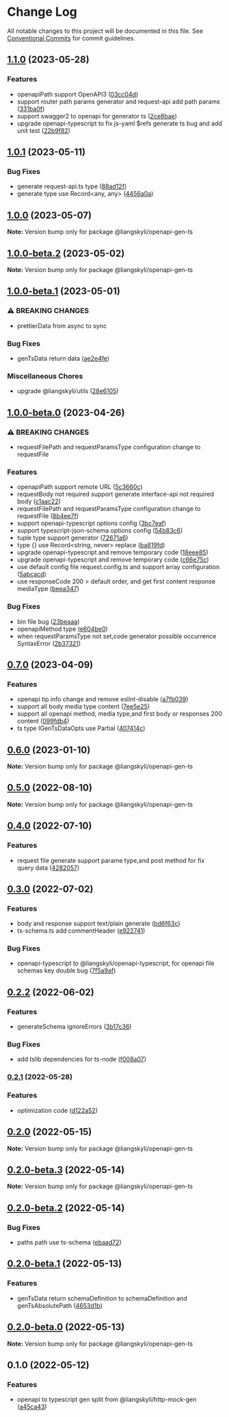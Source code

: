 # Change Log

All notable changes to this project will be documented in this file.
See [Conventional Commits](https://conventionalcommits.org) for commit guidelines.

## [1.1.0](https://github.com/liangskyli/openapi-ts/compare/v1.0.1...v1.1.0) (2023-05-28)


### Features

* openapiPath support OpenAPI3 ([03cc04d](https://github.com/liangskyli/openapi-ts/commit/03cc04d8d20f88475c2bbc9e2e4b574b0d7a92f6))
* support router path params generator and request-api add path params ([331ba0f](https://github.com/liangskyli/openapi-ts/commit/331ba0fd59b5472bec6650a667ae25705f584e21))
* support swagger2 to openapi for generator ts ([2ce8bae](https://github.com/liangskyli/openapi-ts/commit/2ce8bae03ce85d3f9dc67b3ee1d92c031e0562c3))
* upgrade openapi-typescript to fix js-yaml $refs generate ts bug and add unit test ([22b9f82](https://github.com/liangskyli/openapi-ts/commit/22b9f82abb077a8295f031eb906f055564610a02))



## [1.0.1](https://github.com/liangskyli/openapi-ts/compare/v1.0.0...v1.0.1) (2023-05-11)


### Bug Fixes

* generate request-api.ts type ([88ad12f](https://github.com/liangskyli/openapi-ts/commit/88ad12f3d2f1e5beb743a54b8f57b61e965eedf6))
* generate type use Record<any, any> ([4456a0a](https://github.com/liangskyli/openapi-ts/commit/4456a0a49e952c841cdc0a35b4167fe55d62ae07))



## [1.0.0](https://github.com/liangskyli/openapi-ts/compare/v1.0.0-beta.2...v1.0.0) (2023-05-07)

**Note:** Version bump only for package @liangskyli/openapi-gen-ts





## [1.0.0-beta.2](https://github.com/liangskyli/openapi-ts/compare/v1.0.0-beta.1...v1.0.0-beta.2) (2023-05-02)

**Note:** Version bump only for package @liangskyli/openapi-gen-ts





## [1.0.0-beta.1](https://github.com/liangskyli/openapi-ts/compare/v1.0.0-beta.0...v1.0.0-beta.1) (2023-05-01)


### ⚠ BREAKING CHANGES

* prettierData from async to sync

### Bug Fixes

* genTsData return data ([ae2e4fe](https://github.com/liangskyli/openapi-ts/commit/ae2e4fed0c395be37d40a329bc67a89658bdb7ec))


### Miscellaneous Chores

* upgrade @liangskyli/utils ([28e6105](https://github.com/liangskyli/openapi-ts/commit/28e61057f57b9a86866b684a0e526dd36e92df1f))



## [1.0.0-beta.0](https://github.com/liangskyli/openapi-ts/compare/v0.7.0...v1.0.0-beta.0) (2023-04-26)


### ⚠ BREAKING CHANGES

* requestFilePath and requestParamsType configuration change to requestFile

### Features

* openapiPath support remote URL ([5c3660c](https://github.com/liangskyli/openapi-ts/commit/5c3660cf3c3f6f387e46bf0b0d5b925afbe605fa))
* requestBody not required support generate interface-api not required body ([c1aac22](https://github.com/liangskyli/openapi-ts/commit/c1aac229177d6d67fb8ab0112b6b2d5540a7f74c))
* requestFilePath and requestParamsType configuration change to requestFile ([8b4ee7f](https://github.com/liangskyli/openapi-ts/commit/8b4ee7f85509025c1452ea3280ddac363ee10bd0))
* support openapi-typescript options config ([3bc7eaf](https://github.com/liangskyli/openapi-ts/commit/3bc7eafb50f7463ce2e402163f5f2a2141ae2a68))
* support typescript-json-schema options config ([54b83c6](https://github.com/liangskyli/openapi-ts/commit/54b83c62b4ddbf9250853f1fee1a61dd988d5810))
* tuple type support generator ([72671a6](https://github.com/liangskyli/openapi-ts/commit/72671a6892b68dc8c1c56897166b43e999403492))
* type {} use Record<string, never> replace ([ba819fd](https://github.com/liangskyli/openapi-ts/commit/ba819fdb6863bb85d9fadfd501b4f4defc863818))
* upgrade openapi-typescript and remove temporary code ([18eee85](https://github.com/liangskyli/openapi-ts/commit/18eee859e89af1b7504b0f70409b08590cb8e66c))
* upgrade openapi-typescript and remove temporary code ([c66e75c](https://github.com/liangskyli/openapi-ts/commit/c66e75c41dbb057639505610f031e75fe99f47cd))
* use default config file request.config.ts and support array configuration ([5abcacd](https://github.com/liangskyli/openapi-ts/commit/5abcacd73a752958bbeb2500dcb2cd305b3776ec))
* use responseCode 200 > default order, and get first content response mediaType ([beea347](https://github.com/liangskyli/openapi-ts/commit/beea3472868eb7552ca6963178efc12e655d87dc))


### Bug Fixes

* bin file bug ([23beaaa](https://github.com/liangskyli/openapi-ts/commit/23beaaa0fa138dcafb4d7636de5a6d6441698da2))
* openapiMethod type ([e604be0](https://github.com/liangskyli/openapi-ts/commit/e604be082290a29c87fb846229237673aaba88ef))
* when requestParamsType not set,code generator possible occurrence SyntaxError ([2b37321](https://github.com/liangskyli/openapi-ts/commit/2b37321789baacf8cbcb699fe634e62c33a13d67))



## [0.7.0](https://github.com/liangskyli/openapi-ts/compare/v0.6.0...v0.7.0) (2023-04-09)


### Features

* openapi tip info change and remove eslint-disable ([a7fb039](https://github.com/liangskyli/openapi-ts/commit/a7fb0392936d731942faed79256fec1f11e948e3))
* support all body media type content ([7ee5e25](https://github.com/liangskyli/openapi-ts/commit/7ee5e256a7913b923cad5d68fbb3acdfc6b548fe))
* support all openapi method, media type,and first body or responses 200 content ([099fdb4](https://github.com/liangskyli/openapi-ts/commit/099fdb4720c10509d01ee0ce7a62f15f53925514))
* ts type IGenTsDataOpts use Partial ([407414c](https://github.com/liangskyli/openapi-ts/commit/407414c227f488098ee196784eedb7baca4f5c19))



## [0.6.0](https://github.com/liangskyli/openapi-ts/compare/v0.5.0...v0.6.0) (2023-01-10)

**Note:** Version bump only for package @liangskyli/openapi-gen-ts





## [0.5.0](https://github.com/liangskyli/openapi-ts/compare/v0.4.0...v0.5.0) (2022-08-10)

**Note:** Version bump only for package @liangskyli/openapi-gen-ts





## [0.4.0](https://github.com/liangskyli/openapi-ts/compare/v0.3.0...v0.4.0) (2022-07-10)


### Features

* request file generate support parame type,and post method for fix query data ([4282057](https://github.com/liangskyli/openapi-ts/commit/42820577a72a915c49ea79d7ae3f6e2af858b5b2))



## [0.3.0](https://github.com/liangskyli/openapi-ts/compare/v0.2.2...v0.3.0) (2022-07-02)


### Features

* body and response support text/plain generate ([bd6f63c](https://github.com/liangskyli/openapi-ts/commit/bd6f63c79974a701dd38b6f469bb4b91af5a942c))
* ts-schema.ts add commentHeader ([e922741](https://github.com/liangskyli/openapi-ts/commit/e9227416cf89a00ea1777bded362bfe1b514c26a))


### Bug Fixes

* openapi-typescript to @liangskyli/openapi-typescript, for openapi file schemas key double bug ([7f5a9af](https://github.com/liangskyli/openapi-ts/commit/7f5a9af756f64a762c42407f733df7445d83716a))



## [0.2.2](https://github.com/liangskyli/openapi-ts/compare/v0.2.1...v0.2.2) (2022-06-02)


### Features

* generateSchema ignoreErrors ([3b17c36](https://github.com/liangskyli/openapi-ts/commit/3b17c364955529c7e10e730b7c1842119654653b))


### Bug Fixes

* add tslib dependencies for ts-node ([f008a07](https://github.com/liangskyli/openapi-ts/commit/f008a07f9f61f8e1ab34861307b233b9a5862e58))



### [0.2.1](https://github.com/liangskyli/openapi-ts/compare/v0.2.0...v0.2.1) (2022-05-28)


### Features

* optimization code ([d122a52](https://github.com/liangskyli/openapi-ts/commit/d122a52db8b8cf59e906418698687aed158abd35))



## [0.2.0](https://github.com/liangskyli/openapi-ts/compare/v0.2.0-beta.3...v0.2.0) (2022-05-15)

**Note:** Version bump only for package @liangskyli/openapi-gen-ts





## [0.2.0-beta.3](https://github.com/liangskyli/openapi-ts/compare/v0.2.0-beta.2...v0.2.0-beta.3) (2022-05-14)

**Note:** Version bump only for package @liangskyli/openapi-gen-ts





## [0.2.0-beta.2](https://github.com/liangskyli/openapi-ts/compare/v0.2.0-beta.1...v0.2.0-beta.2) (2022-05-14)


### Bug Fixes

* paths path use ts-schema ([ebaad72](https://github.com/liangskyli/openapi-ts/commit/ebaad72346bc7d868b62c067af473860326bd5d5))



## [0.2.0-beta.1](https://github.com/liangskyli/openapi-ts/compare/v0.2.0-beta.0...v0.2.0-beta.1) (2022-05-13)


### Features

* genTsData return schemaDefinition to schemaDefinition and genTsAbsolutePath ([4653d1b](https://github.com/liangskyli/openapi-ts/commit/4653d1be187ccf8aaa31d9612057e5bcd83d488d))



## [0.2.0-beta.0](https://github.com/liangskyli/openapi-ts/compare/v0.1.0...v0.2.0-beta.0) (2022-05-13)

**Note:** Version bump only for package @liangskyli/openapi-gen-ts





## 0.1.0 (2022-05-12)


### Features

* openapi to typescript gen split from @liangskyli/http-mock-gen ([a45ca43](https://github.com/liangskyli/openapi-ts/commit/a45ca435bc5cba2d221d41577857fd1fe2ec4195))
